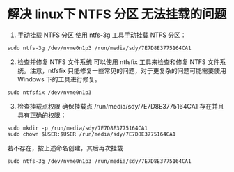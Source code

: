 # 解决 linux下 NTFS 分区 无法挂载的问题

1. 手动挂载 NTFS 分区
使用 ntfs-3g 工具手动挂载 NTFS 分区：

```
sudo ntfs-3g /dev/nvme0n1p3 /run/media/sdy/7E7D8E3775164CA1
```

2. 检查并修复 NTFS 文件系统
可以使用 ntfsfix 工具来检查和修复 NTFS 文件系统。注意，ntfsfix 只能修复一些常见的问题，对于更复杂的问题可能需要使用 Windows 下的工具进行修复。

```
sudo ntfsfix /dev/nvme0n1p3
```

3. 检查挂载点权限
确保挂载点 /run/media/sdy/7E7D8E3775164CA1 存在并且具有正确的权限：

```
sudo mkdir -p /run/media/sdy/7E7D8E3775164CA1
sudo chown $USER:$USER /run/media/sdy/7E7D8E3775164CA1
```

若不存在，按上述命名创建，其后再次挂载

```
sudo ntfs-3g /dev/nvme0n1p3 /run/media/sdy/7E7D8E3775164CA1
```

